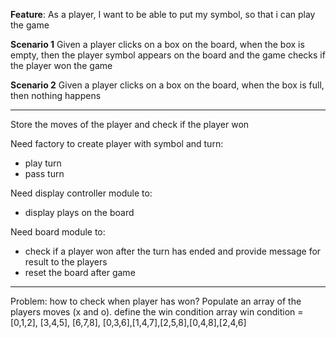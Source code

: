 **Feature**: As a player, I want to be able to put my symbol, so that i can play the game

**Scenario 1**
Given a player clicks on a box on the board, when the box is empty, then the player symbol appears on the board and the game checks if the player won the game

**Scenario 2**
Given a player clicks on a box on the board, when the box is full, then nothing happens

---

Store the moves of the player and check if the player won

Need factory to create player with symbol and turn:

- play turn
- pass turn

Need display controller module to:

- display plays on the board

Need board module to:

- check if a player won after the turn has ended and provide message for result to the players
- reset the board after game

---

Problem: how to check when player has won? Populate an array of the players moves (x and o). define the win condition array
win condition = [0,1,2], [3,4,5], [6,7,8], [0,3,6],[1,4,7],[2,5,8],[0,4,8],[2,4,6]
